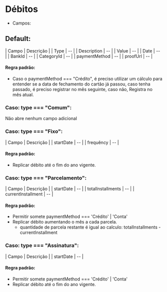# Débitos

- Campos:

## Default:

  | Campo | Descrição | 
  | Type | -- |
  | Description | -- |
  | Value | -- |
  | Date | -- |
  | BankId | -- |
  | CategoryId | -- |
  | paymentMethod | -- |
  | proofUrl | -- |

#### Regra padrão:

 - Caso o paymentMethod === "Crédito", é preciso utilizar um cálculo para entender se a data de fechamento do cartão já passou, caso tenha passado, é preciso registrar no mês seguinte, caso não, Registra no mês atual.

### Caso: type === "Comum":

Não abre nenhum campo adicional

### Caso: type === "Fixo":

  | Campo | Descrição |
  | startDate | -- | 
  | frequêncy | -- | 

#### Regra padrão:

  - Replicar débito até o fim do ano vigente.


### Caso: type === "Parcelamento":

  | Campo | Descrição |
  | startDate | -- | 
  | totalInstallments | -- | 
  | currentInstallment | -- | 

#### Regra padrão:

  - Permitir somete paymentMethod === 'Crédito' | 'Conta'
  - Replicar débito aumentando o mês a cada parcela.
      - quantidade de parcela restante é igual ao calculo: totalInstallments - currentInstallment

### Caso: type === "Assinatura":

  | Campo | Descrição |
  | startDate | -- | 

#### Regra padrão:

  - Permitir somete paymentMethod === 'Crédito' | 'Conta'
  - Replicar débito até o fim do ano vigente.
